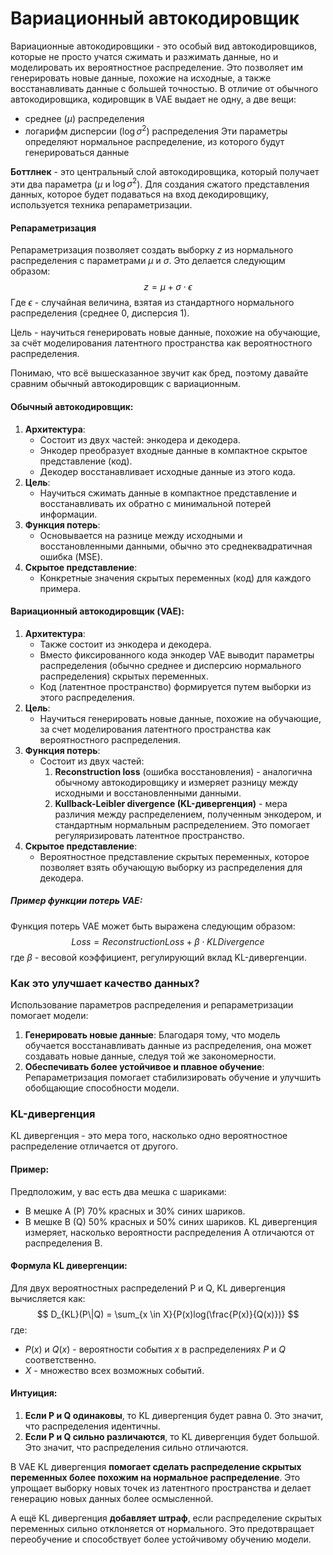 # Вариационный автокодировщик

Вариационные автокодировщики - это особый вид автокодировщиков, которые не просто учатся сжимать и разжимать данные, но и моделировать их вероятностное распределение. Это позволяет им генерировать новые данные, похожие на исходные, а также восстанавливать данные с большей точностью.
В отличие от обычного автокодировщика, кодировщик в VAE выдает не одну, а две вещи:
- среднее ($\mu$) распределения
- логарифм дисперсии ($\log{\sigma^2}$) распределения
Эти параметры определяют нормальное распределение, из которого будут генерироваться данные

**Боттлнек** - это центральный слой автокодировщика, который получает эти два параметра ($\mu$ и $\log{\sigma^2}$). Для создания сжатого представления данных, которое будет подаваться на вход декодировщику, используется техника репараметризации.

#### Репараметризация

Репараметризация позволяет создать выборку $z$ из нормального распределения с параметрами $\mu$ и $\sigma$. Это делается следующим образом:$$z = \mu + \sigma \cdot \epsilon$$
Где $\epsilon$ - случайная величина, взятая из стандартного нормального распределения (среднее 0, дисперсия 1).

Цель - научиться генерировать новые данные, похожие на обучающие, за счёт моделирования латентного пространства как вероятностного распределения.

Понимаю, что всё вышесказанное звучит как бред, поэтому давайте сравним обычный автокодировщик с вариационным.

#### Обычный автокодировщик:

1. **Архитектура**:
    - Состоит из двух частей: энкодера и декодера.
    - Энкодер преобразует входные данные в компактное скрытое представление (код).
    - Декодер восстанавливает исходные данные из этого кода.
2. **Цель**:
    - Научиться сжимать данные в компактное представление и восстанавливать их обратно с минимальной потерей информации.
3. **Функция потерь**:
    - Основывается на разнице между исходными и восстановленными данными, обычно это среднеквадратичная ошибка (MSE).
4. **Скрытое представление**:
    - Конкретные значения скрытых переменных (код) для каждого примера.

#### Вариационный автокодировщик (VAE):

1. **Архитектура**:
    - Также состоит из энкодера и декодера.
    - Вместо фиксированного кода энкодер VAE выводит параметры распределения (обычно среднее и дисперсию нормального распределения) скрытых переменных.
    - Код (латентное пространство) формируется путем выборки из этого распределения.
2. **Цель**:
    - Научиться генерировать новые данные, похожие на обучающие, за счет моделирования латентного пространства как вероятностного распределения.
3. **Функция потерь**:
    - Состоит из двух частей:
        1. **Reconstruction loss** (ошибка восстановления) - аналогична обычному автокодировщику и измеряет разницу между исходными и восстановленными данными.
        2. **Kullback-Leibler divergence (KL-дивергенция)** - мера различия между распределением, полученным энкодером, и стандартным нормальным распределением. Это помогает регуляризировать латентное пространство.
4. **Скрытое представление**:
    - Вероятностное представление скрытых переменных, которое позволяет взять обучающую выборку из распределения для декодера.
##### Пример функции потерь VAE:
Функция потерь VAE может быть выражена следующим образом:
$$
Loss=Reconstruction Loss+\beta \cdot KL Divergence
$$
где $\beta$ - весовой коэффициент, регулирующий вклад KL-дивергенции.
### Как это улучшает качество данных?
Использование параметров распределения и репараметризации помогает модели:
1. **Генерировать новые данные**: Благодаря тому, что модель обучается восстанавливать данные из распределения, она может создавать новые данные, следуя той же закономерности.
2. **Обеспечивать более устойчивое и плавное обучение**: Репараметризация помогает стабилизировать обучение и улучшить обобщающие способности модели.

### KL-дивергенция

KL дивергенция - это мера того, насколько одно вероятностное распределение отличается от другого.
#### Пример:

Предположим, у вас есть два мешка с шариками:
- В мешке A (P) 70% красных и 30% синих шариков.
- В мешке B (Q) 50% красных и 50% синих шариков.
KL дивергенция измеряет, насколько вероятности распределения A отличаются от распределения B.

#### Формула KL дивергенции:
Для двух вероятностных распределений P и Q, KL дивергенция вычисляется как:
$$
D_{KL}(P\|Q) = \sum_{x \in X}{P(x)log(\frac{P(x)}{Q(x)})}
$$
где:
- $P(x)$ и $Q(x)$ - вероятности события $x$ в распределениях $P$ и $Q$ соответственно.
- $X$ - множество всех возможных событий.
#### Интуиция:
1. **Если P и Q одинаковы**, то KL дивергенция будет равна 0. Это значит, что распределения идентичны.
2. **Если P и Q сильно различаются**, то KL дивергенция будет большой. Это значит, что распределения сильно отличаются.

В VAE KL дивергенция **помогает сделать распределение скрытых переменных более похожим на нормальное распределение**. Это упрощает выборку новых точек из латентного пространства и делает генерацию новых данных более осмысленной.

А ещё KL дивергенция **добавляет штраф**, если распределение скрытых переменных сильно отклоняется от нормального. Это предотвращает переобучение и способствует более устойчивому обучению модели.
